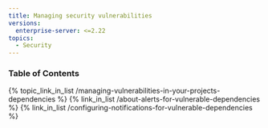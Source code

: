 ```yaml
---
title: Managing security vulnerabilities
versions:
  enterprise-server: <=2.22
topics:
  - Security
---
```



### Table of Contents
{% topic_link_in_list /managing-vulnerabilities-in-your-projects-dependencies %}
    {% link_in_list /about-alerts-for-vulnerable-dependencies %}
    {% link_in_list /configuring-notifications-for-vulnerable-dependencies %}

